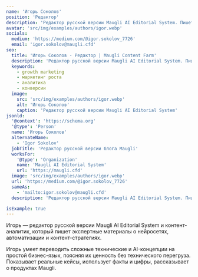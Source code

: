 ```yaml
---
name: 'Игорь Соколов'
position: 'Редактор'
description: 'Редактор русской версии Maugli AI Editorial System. Пишет продуктовые статьи и экспертные материалы о нейросетях, GPT-SEO и автоматизации контента.'
avatar: 'src/img/examples/authors/igor.webp'
socials:
  medium: 'https://medium.com/@igor.sokolov_7726'
  email: 'igor.sokolov@maugli.cfd'
seo:
  title: 'Игорь Соколов - Редактор | Maugli Content Farm'
  description: 'Редактор русской версии Maugli AI Editorial System. Пишет экспертные материалы о нейросетях, GPT-SEO и автоматизации контента.'
  keywords:
    - growth marketing
    - маркетинг роста
    - аналитика
    - конверсии
  image:
    src: 'src/img/examples/authors/igor.webp'
    alt: 'Игорь Соколов'
    caption: 'Редактор русской версии Maugli AI Editorial System'
jsonld:
  '@context': 'https://schema.org'
  '@type': 'Person'
  name: 'Игорь Соколов'
  alternateName:
    - 'Igor Sokolov'
  jobTitle: 'Редактор русской версии блога Maugli'
  worksFor:
    '@type': 'Organization'
    name: 'Maugli AI Editorial System'
    url: 'https://maugli.cfd'
  image: 'src/img/examples/authors/igor.webp'
  url: 'https://medium.com/@igor.sokolov_7726'
  sameAs:
    - 'mailto:igor.sokolov@maugli.cfd'
  description: 'Редактор русской версии Maugli AI Editorial System. Пишет аналитические статьи о нейросетях, GPT-SEO, автоматизации контента и продуктовых стратегиях.'

isExample: true
---
```


Игорь — редактор русской версии Maugli AI Editorial System и контент-аналитик, который пишет экспертные материалы о нейросетях, автоматизации и контент-стратегиях.

Игорь умеет переводить сложные технические и AI-концепции на простой бизнес-язык, поясняя их ценность без технического перегруза. Показывает реальные кейсы, использует факты и цифры, рассказывает о продуктах Maugli.

